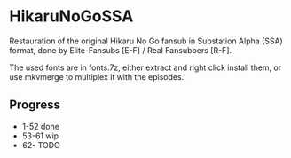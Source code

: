 # HikaruNoGoSSA
Restauration of the original Hikaru No Go fansub in Substation Alpha (SSA) format, done by Elite-Fansubs [E-F] / Real Fansubbers [R-F].

The used fonts are in fonts.7z, either extract and right click install them, or use mkvmerge to multiplex it with the episodes.

## Progress
- 1-52 done
- 53-61 wip
- 62- TODO